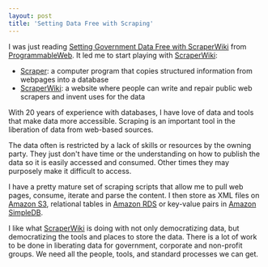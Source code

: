 ```yaml
---
layout: post
title: 'Setting Data Free with Scraping'
---
```

<img src="http://kinlane-productions.s3.amazonaws.com/ScraperWiki-Logo.jpg" alt="" align="right" />I was just reading <a href="http://blog.programmableweb.com/2010/12/29/setting-government-data-free-with-scraperwiki/">Setting Government Data Free with ScraperWiki</a> from <a href="http://www.programmableweb.com">ProgrammableWeb</a>.  It led me to start playing with <a href="http://scraperwiki.com/">ScraperWiki</a>:
<ul class="mainlist">
	<li><a href="http://en.wikipedia.org/wiki/Web_scraping" target="_blank">Scraper</a>: a computer program that copies structured information from webpages into a database</li>
	<li><a href="http://scraperwiki.com/about/" target="_blank">ScraperWiki</a>: a website where people can write and repair public web scrapers and invent uses for the data</li>
</ul>
With 20 years of experience with databases, I have love of data and tools that make data more accessible.  Scraping is an important tool in the liberation of data from web-based sources.<p></p>
The data often is restricted by a lack of skills or resources by the owning party.  They just don't have time or the understanding on how to publish the data so it is easily accessed and consumed. Other times they may purposely make it difficult to access.<p></p>
I have a pretty mature set of scraping scripts that allow me to pull web pages, consume, iterate and parse the content.  I then store as XML files on <a href="http://www.kinlane.com/category/amazon/amazon-s3/">Amazon S3</a>, relational tables in <a href="http://www.kinlane.com/category/amazon/amazon-relational-database/">Amazon RDS</a> or key-value pairs in <a href="http://www.kinlane.com/category/amazon/amazon-simple-database/">Amazon SimpleDB</a>.<p></p>
I like what <a href="http://scraperwiki.com/">ScraperWiki</a> is doing with not only democratizing data, but democratizing the tools and places to store the data.  There is a lot of work to be done in liberating data for government, corporate and non-profit groups. We need all the people, tools, and standard processes we can get.